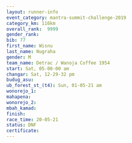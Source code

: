 ```yaml
---
layout: runner-info 
event_category: mantra-summit-challenge-2019 
category_km: 116km 
overall_rank:  9999
gender_rank: 
bib: 77
first_name: Wisnu
last_name: Nugraha
gender: M
team_name: Detrac / Wanoja Coffee 1954
start: Sat, 05-00-00 am
changar: Sat, 12-29-32 pm
budug_asu: 
ub_forest_st_(t4): Sun, 01-05-21 am
wonorejo_1: 
mahapena: 
wonorejo_2: 
mbah_kamad: 
finish: 
race_time: 20-05-21
status: DNF
certificate: 
---
```

